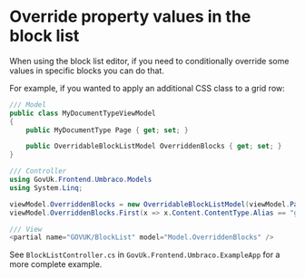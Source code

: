# Override property values in the block list

When using the block list editor, if you need to conditionally override some values in specific blocks you can do that.

For example, if you wanted to apply an additional CSS class to a grid row:

```csharp
/// Model
public class MyDocumentTypeViewModel
{
    public MyDocumentType Page { get; set; }

    public OverridableBlockListModel OverriddenBlocks { get; set; }
}

/// Controller
using GovUk.Frontend.Umbraco.Models
using System.Linq;

viewModel.OverriddenBlocks = new OverridableBlockListModel(viewModel.Page.Blocks);
viewModel.OverriddenBlocks.First(x => x.Content.ContentType.Alias == "govukGridRow").Settings.OverrideValue("cssClassesForRow", "my-custom-class");

/// View
<partial name="GOVUK/BlockList" model="Model.OverriddenBlocks" />
```

See `BlockListController.cs` in `GovUk.Frontend.Umbraco.ExampleApp` for a more complete example.
